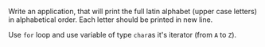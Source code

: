 Write an application, that will print the full latin alphabet (upper case letters) in alphabetical order. 
Each letter should be printed in new line.

<div class="hint">

Use `for` loop and use variable of type `char`as it's iterator (from `A` to `Z`).
</div>